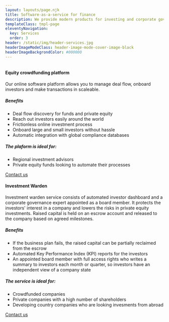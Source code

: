 ```yaml
---
layout: layouts/page.njk
title: Software-as-a-service for finance
description: We provide modern products for investing and corporate governance.
templateClass: tmpl-page
eleventyNavigation:
  key: Services
  order: 3
header: /static/img/header-services.jpg
headerImageModeClass: header-image-mode-cover-image-black
headerImageBackgrondColor: #000000
---
```


<section class="card-deck-home card-deck-services">
  <div class="card-deck mb-2">
    <div class="card">
        <div class="view overlay">
          <img src="{{ '/static/img/service-equity-crowdfunding.jpg'|url }}" class="card-img-top" alt="">
        </div>
        <div class="card-body">
            <h4>Equity crowdfunding platform</h5>
            <div class="card-middle">
              <p>
                  Our online software platform allows you to 
                  manage deal flow, onboard investors and 
                  make transactions in scaleable.                 
              </p>
              <h5>Benefits</h5>
              <ul>
                <li>Deal flow discovery for funds and private equity</li>              
                <li>Reach out investors easily around the world</li>
                <li>Frictionless online investment process</li>
                <li>Onboard large and small investors without hassle</li>
                <li>Automatic integration with global compliance databases</li>
              </ul>            
              <h5>The plaform is ideal for:</h5>
              <ul>
                <li>Regional investment advisors</li>
                <li>Private equity funds looking to automate their processes</li>
              </ul>              
            </div>  
            <a href="mailto:hello@capitalgram.com"
              class="btn btn-primary btn-md">Contact us<i class="fas fa-envelope ml-2"></i> 
            </a>            
        </div>
    </div>
    <div class="card">
        <div class="view overlay">
          <img src="{{ '/static/img/service-investment-warden.jpg'|url }}" class="card-img-top" alt="">
        </div>
        <div class="card-body">
            <h4>Investment Warden</h5>
            <p>
                Investment warden service consists of automated investor dashboard and a corporate governance expert 
                appointed as a board member.
                It protects the investors' interest in a company and lowers the
                risks in private equity investments. Raised capital is
                held on an escrow account and released to the company 
                based on agreed milestones.            
            </p>              
            <h5>Benefits</h5>
            <ul>
              <li>
                If the business plan fails, the raised capital can be partially
                reclaimed from the escrow
              </li>
              <li>
                Automated Key Performance Index (KPI) reports for the investors
              </li>
              <li>
                An appointed board member with full access rights who writes 
                a summary to investors each month or quarter, so investors
                have an independent view of a company state                  
              </li>              
            </ul>            
            <h5>The service is ideal for:</h5>
            <ul>
              <li>Crowdfunded companies</li>
              <li>Private companies with a high number of shareholders</li>
              <li>Developing country companies who are looking invesments from abroad</li>
            </ul>              
            <a href="mailto:hello@capitalgram.com"
              class="btn btn-primary btn-md">Contact us<i class="fas fa-envelope ml-2"></i> 
            </a>            
        </div>
      </div>
    </div>    
  </div>  
</section>